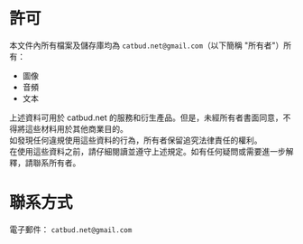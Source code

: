 # 許可
本文件內所有檔案及儲存庫均為 `catbud.net@gmail.com`（以下簡稱 "所有者"）所有：
- 圖像
- 音頻
- 文本

上述資料可用於 catbud.net 的服務和衍生產品。但是，未經所有者書面同意，不得將這些材料用於其他商業目的。  
如發現任何違規使用這些資料的行為，所有者保留追究法律責任的權利。  
在使用這些資料之前，請仔細閱讀並遵守上述規定。如有任何疑問或需要進一步解釋，請聯系所有者。

# 聯系方式
電子郵件： `catbud.net@gmail.com`